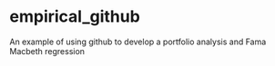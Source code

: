 # empirical_github
 An example of using github to develop a portfolio analysis and Fama Macbeth regression
